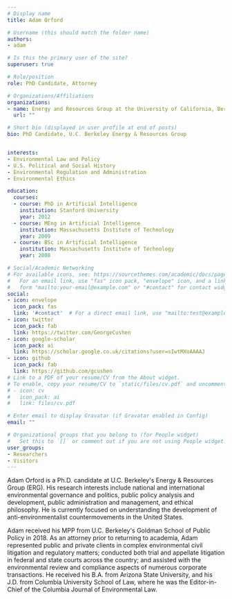 ```yaml
---
# Display name
title: Adam Orford

# Username (this should match the folder name)
authors:
- adam

# Is this the primary user of the site?
superuser: true

# Role/position
role: PhD Candidate, Attorney

# Organizations/Affiliations
organizations:
- name: Energy and Resources Group at the University of California, Berkeley
  url: ""

# Short bio (displayed in user profile at end of posts)
bio: PhD Candidate, U.C. Berkeley Energy & Resources Group


interests:
- Environmental Law and Policy
- U.S. Political and Social History 
- Environmental Regulation and Administration
- Environmental Ethics

education:
  courses:
  - course: PhD in Artificial Intelligence
    institution: Stanford University
    year: 2012
  - course: MEng in Artificial Intelligence
    institution: Massachusetts Institute of Technology
    year: 2009
  - course: BSc in Artificial Intelligence
    institution: Massachusetts Institute of Technology
    year: 2008

# Social/Academic Networking
# For available icons, see: https://sourcethemes.com/academic/docs/page-builder/#icons
#   For an email link, use "fas" icon pack, "envelope" icon, and a link in the
#   form "mailto:your-email@example.com" or "#contact" for contact widget.
social:
- icon: envelope
  icon_pack: fas
  link: '#contact'  # For a direct email link, use "mailto:test@example.org".
- icon: twitter
  icon_pack: fab
  link: https://twitter.com/GeorgeCushen
- icon: google-scholar
  icon_pack: ai
  link: https://scholar.google.co.uk/citations?user=sIwtMXoAAAAJ
- icon: github
  icon_pack: fab
  link: https://github.com/gcushen
# Link to a PDF of your resume/CV from the About widget.
# To enable, copy your resume/CV to `static/files/cv.pdf` and uncomment the lines below.
# - icon: cv
#   icon_pack: ai
#   link: files/cv.pdf

# Enter email to display Gravatar (if Gravatar enabled in Config)
email: ""

# Organizational groups that you belong to (for People widget)
#   Set this to `[]` or comment out if you are not using People widget.
user_groups:
- Researchers
- Visitors
---
```


Adam Orford is a Ph.D. candidate at U.C. Berkeley's Energy & Resources Group (ERG). His research interests include national and international environmental governance and politics, public policy analysis and development, public administration and management, and ethical philosophy. He is currently focused on understanding the development of anti-environmentalist countermovements in the United States. 

Adam received his MPP from U.C. Berkeley's Goldman School of Public Policy in 2018. As an attorney prior to returning to academia, Adam represented public and private clients in complex environmental civil litigation and regulatory matters; conducted both trial and appellate litigation in federal and state courts across the country; and assisted with the environmental review and compliance aspects of numerous corporate transactions. He received his B.A. from Arizona State University, and his J.D. from Columbia University School of Law, where he was the Editor-in-Chief of the Columbia Journal of Environmental Law. 
